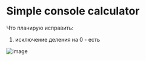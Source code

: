 # Simple console calculator

Что планирую исправить:
1) исключение деления на 0 - есть

![image](https://user-images.githubusercontent.com/86486142/154849114-e124c738-6f4a-4d42-aaf8-d7a3e1ba297d.png)



